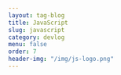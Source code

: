 ```yaml
---
layout: tag-blog
title: JavaScript
slug: javascript
category: devlog
menu: false
order: 7
header-img: "/img/js-logo.png"
---
```

